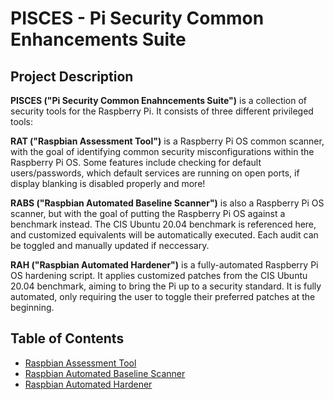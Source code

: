 # PISCES - Pi Security Common Enhancements Suite

## Project Description

**PISCES ("Pi Security Common Enahncements Suite")** is a collection of security tools for the Raspberry Pi. It consists of three different privileged tools:

**RAT ("Raspbian Assessment Tool")** is a Raspberry Pi OS common scanner, with the goal of identifying common security misconfigurations within the Raspberry Pi OS. Some features include checking for default users/passwords, which default services are running on open ports, if display blanking is disabled properly and more!

**RABS ("Raspbian Automated Baseline Scanner")** is also a Raspberry Pi OS scanner, but with the goal of putting the Raspberry Pi OS against a benchmark instead. The CIS Ubuntu 20.04 benchmark is referenced here, and customized equivalents will be automatically executed. Each audit can be toggled and manually updated if neccessary.

**RAH ("Raspbian Automated Hardener")** is a fully-automated Raspberry Pi OS hardening script. It applies customized patches from the CIS Ubuntu 20.04 benchmark, aiming to bring the Pi up to a security standard. It is fully automated, only requiring the user to toggle their preferred patches at the beginning.

## Table of Contents

- [Raspbian Assessment Tool](https://github.com/keithtay8/PISCES/tree/master/RAT)
- [Raspbian Automated Baseline Scanner](https://github.com/keithtay8/PISCES/tree/master/RABS)
- [Raspbian Automated Hardener](https://github.com/keithtay8/PISCES/tree/master/RAH)
